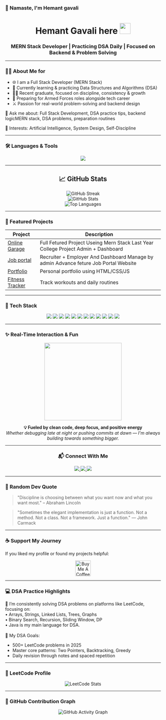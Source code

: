 ### 👋 Namaste, I'm Hemant gavali


<h1 align="center">Hemant Gavali here <img src="https://media.giphy.com/media/hvRJCLFzcasrR4ia7z/giphy.gif" width="35"></h1>
<h3 align="center">MERN Stack Developer | Practicing DSA Daily | Focused on Backend & Problem Solving</h3>

<img align="right" src="https://i.pinimg.com/originals/2f/63/41/2f6341078ffac67b3407f1d7e9e53f5c.gif" width="0" />

---


### 🧑‍💻 About Me for 

- 🌐 I am a Full Stack Developer (MERN Stack)
- 🧠 Currently learning & practicing Data Structures and Algorithms (DSA)
- 👨‍🎓 Recent graduate, focused on discipline, consistency & growth
- 💂 Preparing for Armed Forces roles alongside tech career
- ⚔️ Passion for real-world problem-solving and backend design

📩 Ask me about: Full Stack Development, DSA practice tips, backend logicMERN stack, DSA problems, preparation routines

🧠 Interests: Artificial Intelligence, System Design, Self-Discipline

---

### 🛠️ Languages & Tools

<p align="center">
  <img src="https://skillicons.dev/icons?i=html,css,js,react,nodejs,express,mongodb,java,python,git,github,vscode,figma,bootstrap,tailwind,linux,postgres,postman" />
</p>


---

<h2 align="center">📈 GitHub Stats</h2>

<div align="center">
  <img src="https://github-readme-streak-stats-eight.vercel.app?user=gavali197&theme=tokyonight&date_format=M%20j%5B%2C%20Y%5D" alt="GitHub Streak"/>
  <br />
  <img src="https://github-readme-stats.vercel.app/api?username=gavali197&show_icons=true&theme=tokyonight" alt="GitHub Stats"/>
  <br />
  <img src="https://github-readme-stats.vercel.app/api/top-langs/?username=gavali197&layout=compact&theme=tokyonight" alt="Top Languages"/>
</div>


---

### 📌 Featured Projects

| Project | Description |
|--------|-------------|
| [Online Garage ](https://github.com/Gavali197/Online-Garage-website-MERN-.git) | Full Fetured Project Useing Mern Stack Last Year College Project Admin + Dashboard |
| [Job portal](https://github.com/Gavali197/Job-portal-last-year.git) | Recruiter + Employer And Dashboard Manage by admin Advance feture Job Portal Website |
| [Portfolio](https://github.com/hemantgavali/portfolio) | Personal portfolio using HTML/CSS/JS |
| [Fitness Tracker](https://github.com/hemantgavali/fit-tracker) | Track workouts and daily routines |

---

### 🧰 Tech Stack

<p align="center">
  <img src="https://img.shields.io/badge/-HTML5-E34F26?style=for-the-badge&logo=html5&logoColor=white" />
  <img src="https://img.shields.io/badge/-CSS3-1572B6?style=for-the-badge&logo=css3&logoColor=white" />
  <img src="https://img.shields.io/badge/-JavaScript-F7DF1E?style=for-the-badge&logo=javascript&logoColor=black" />
    <img src="https://img.shields.io/badge/-React-61DAFB?style=for-the-badge&logo=react&logoColor=black" />
  <img src="https://img.shields.io/badge/-Node.js-339933?style=for-the-badge&logo=node.js&logoColor=white" />
  <img src="https://img.shields.io/badge/-Express.js-000000?style=for-the-badge&logo=express&logoColor=white" />
  <img src="https://img.shields.io/badge/-MongoDB-47A248?style=for-the-badge&logo=mongodb&logoColor=white" />
  <img src="https://img.shields.io/badge/-Java-007396?style=for-the-badge&logo=java&logoColor=white" />
  <img src="https://img.shields.io/badge/-Python-3776AB?style=for-the-badge&logo=python&logoColor=white" />
  <img src="https://img.shields.io/badge/-Firebase-FFCA28?style=for-the-badge&logo=firebase&logoColor=black" />
    <img src="https://img.shields.io/badge/-Linux-FCC624?style=for-the-badge&logo=linux&logoColor=black" />
  <img src="https://img.shields.io/badge/-VSCode-007ACC?style=for-the-badge&logo=visualstudiocode&logoColor=white" />
</p>

---



### ✨ Real-Time Interaction & Fun



<p align="center">
  <img src="https://media.giphy.com/media/qgQUggAC3Pfv687qPC/giphy.gif" width="250" />
</p>

<p align="center">
  <b>💡 Fueled by clean code, deep focus, and positive energy</b>
  <br />
  <i>Whether debugging late at night or pushing commits at dawn — I'm always building towards something bigger.</i>
</p>

---

<h3 align="center">📬 Connect With Me</h3>

<p align="center">
  <a href="https://linkedin.com/in/hemant-gavali197" target="_blank">
    <img src="https://img.shields.io/badge/-LinkedIn-0077B5?style=for-the-badge&logo=linkedin&logoColor=white" />
  </a>
  <a href="https://instagram.com/yourprofile" target="_blank">
    <img src="https://img.shields.io/badge/-Instagram-E4405F?style=for-the-badge&logo=instagram&logoColor=white" />
  </a>
  <a href="mailto:hemantgavali1272@gmail.com" target="_blank">
    <img src="https://img.shields.io/badge/-Gmail-D14836?style=for-the-badge&logo=gmail&logoColor=white" />
  </a>
</p>

---

### 💬 Random Dev Quote

> "Discipline is choosing between what you want now and what you want most." – Abraham Lincoln

> "Sometimes the elegant implementation is just a function. Not a method. Not a class. Not a framework. Just a function." — John Carmack

---

### ☕ Support My Journey

If you liked my profile or found my projects helpful:

<p align="center">
  <a href="https://www.buymeacoffee.com/gavali197" target="_blank">
    <img src="https://cdn.buymeacoffee.com/buttons/v2/default-yellow.png" alt="Buy Me A Coffee" height="50" />
  </a>
</p>


---

### 💻 DSA Practice Highlights

<p>
  📌 I’m consistently solving DSA problems on platforms like LeetCode, focusing on:
  <br>• Arrays, Strings, Linked Lists, Trees, Graphs
  <br>• Binary Search, Recursion, Sliding Window, DP
  <br>• Java is my main language for DSA.
  <br><br>
  🧠 My DSA Goals:
  <ul>
    <li>500+ LeetCode problems in 2025</li>
    <li>Master core patterns: Two Pointers, Backtracking, Greedy</li>
    <li>Daily revision through notes and spaced repetition</li>
  </ul>
</p>

---

### 🧠 LeetCode Profile 

<p align="center">
  <img src="https://leetcard.jacoblin.cool/ariseDev?theme=dark&font=Karma&ext=heatmap" alt="LeetCode Stats" />
</p>

---

### 📅 GitHub Contribution Graph

<p align="center">
  <img src="https://github-readme-activity-graph.vercel.app/graph?username=Gavali197&theme=tokyo-night&hide_border=true" alt="GitHub Activity Graph" />
</p>

